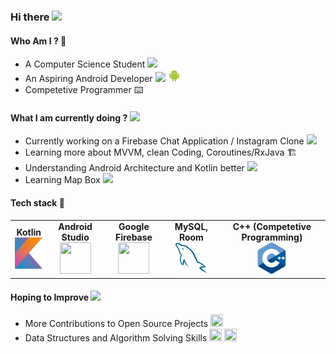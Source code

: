 ### Hi there <img src="https://raw.githubusercontent.com/MartinHeinz/MartinHeinz/master/wave.gif" width="25px">

#### Who Am I ? :thinking:
- A Computer Science Student <img src="https://media0.giphy.com/media/quEsMOrr3hmQ8/200w.webp?cid=ecf05e47502z4pdfjgs7d43dnbn9l4x9avwmh6v1yg61phym&rid=200w.webp" width="20px">
- An Aspiring Android Developer <img src="https://media0.giphy.com/media/8VkgrPdxMh0oo/200.webp?cid=ecf05e47l4hcvayc9l3o5fq8uj4hj65vv3t5vg5w1wnzfyma&rid=200.webp" width="20px"> <img src="https://github.com/devicons/devicon/blob/master/icons/android/android-original.svg" width="20" height="20"/>
- Competetive Programmer :keyboard:

#### What I am currently doing ? <img src="https://media4.giphy.com/media/kHfUyPaDUDBY11l4DZ/giphy.gif?cid=ecf05e4715mnszn7qb0f4aqy47dro9ut8b4p1uzpa488exmi&rid=giphy.gif" width="25px">
- Currently working on a Firebase Chat Application / Instagram Clone <img src="https://media2.giphy.com/media/26FPJGjhefSJuaRhu/200.webp?cid=ecf05e47vojb5vhchq44c8tolkpd3qg9w8hktk7v4u6ogd0e&rid=200.webp" width="20px">
- Learning more about MVVM, clean Coding, Coroutines/RxJava :building_construction:
- Understanding Android Architecture and Kotlin better <img src="https://media0.giphy.com/media/26BkNrGhy4DKnbD9u/200w.webp?cid=ecf05e47udz8h8mm7wi5grvkywlfwgbgcojceosjw8zxq7ou&rid=200w.webp" width="20px">
- Learning Map Box <img src="https://media1.giphy.com/media/HzMfJIkTZgx8s/200w.webp?cid=ecf05e47c0nh2zmkl3k1mw3pwc6j1xnqc8bikhsccvkwr3rf&rid=200w.webp" width="30px">

#### Tech stack :diamond_shape_with_a_dot_inside:
<center>
	<table>
		<body>
			<tr><td  align="center">
					<span><strong>Kotlin</strong></span><br/>
					<img height="50px" width="50px" src="https://github.com/devicons/devicon/blob/master/icons/kotlin/kotlin-original.svg">
				</td>
				<td  align="center">
					<span><strong>Android Studio</strong></span><br/>
					<img height="50px" width="50px" src="https://user-images.githubusercontent.com/3579516/89849306-17fa7780-db3d-11ea-83e8-ce1be0ee979d.png">
				</td>
				<td  align="center">
					<span><strong>Google Firebase</strong></span><br/>
					<img height="50px" width="50px" src="https://camo.githubusercontent.com/5c4c2f1d7cce956f910b9a0a3d3ecaabc436824c7d023a9aa620eac4ae008a98/68747470733a2f2f63646e342e69636f6e66696e6465722e636f6d2f646174612f69636f6e732f676f6f676c652d692d6f2d323031362f3531322f676f6f676c655f66697265626173652d322d3531322e706e67">
				</td>
				<td  align="center">
					<span><strong>MySQL, Room</strong></span><br/>
					<img height="50px" width="50px" src="https://github.com/devicons/devicon/blob/master/icons/mysql/mysql-original.svg">
				</td>
				<td  align="center">
					<span><strong>C++ (Competetive Programming)</strong></span><br/>
					<img height="50px" width="50px" src="https://github.com/devicons/devicon/blob/master/icons/cplusplus/cplusplus-original.svg">
				</td>
			</tr>
		</body>
	</table>
</center>

<!-- #### Tech Stack :diamond_shape_with_a_dot_inside:	
- Kotlin <img src="https://github.com/devicons/devicon/blob/master/icons/kotlin/kotlin-original.svg" width="15" height="15"/>
- Android Studio <img src="https://user-images.githubusercontent.com/3579516/89849306-17fa7780-db3d-11ea-83e8-ce1be0ee979d.png" width="15" height="15"/>
- Google Firebase <img src="https://camo.githubusercontent.com/5c4c2f1d7cce956f910b9a0a3d3ecaabc436824c7d023a9aa620eac4ae008a98/68747470733a2f2f63646e342e69636f6e66696e6465722e636f6d2f646174612f69636f6e732f676f6f676c652d692d6f2d323031362f3531322f676f6f676c655f66697265626173652d322d3531322e706e67" width="23" height="23"/>
- MySQL, Room  <img src="https://github.com/devicons/devicon/blob/master/icons/mysql/mysql-original.svg" width="23" height="23"/>
- C++ (Competitive Programming) <img src="https://github.com/devicons/devicon/blob/master/icons/cplusplus/cplusplus-original.svg" width="23" height="23"/> -->

#### Hoping to Improve <img src="https://media1.giphy.com/media/xT9IgAakXAITtXIWje/200w.webp?cid=ecf05e474mfl3vw7edvg9up8t04rsxq26beltlo9b8x99mfc&rid=200w.webp" width="25px">
- More Contributions to Open Source Projects <img src="https://upload.wikimedia.org/wikipedia/commons/3/3f/Git_icon.svg" width="20" height="20"/>
- Data Structures and Algorithm Solving Skills <img src="https://camo.githubusercontent.com/cfdcf29cf720fee70f6aedfdb998b0ce0ecdfd6b3c83843a50dc88f9a00bfcf1/687474703a2f2f6e756d656e74612e6f72672f38376232336265623861346237646561376438383039396266623238643138322e737667" width="20" height="20"/>  <img src="https://static.thenounproject.com/png/1430836-200.png" width="20" height="20"/>

<!--
**GuptaShantanu6/GuptaShantanu6** is a ✨ _special_ ✨ repository because its `README.md` (this file) appears on your GitHub profile.

Here are some ideas to get you started:

- 🔭 I’m currently working on ...
- 🌱 I’m currently learning ...
- 👯 I’m looking to collaborate on ...
- 🤔 I’m looking for help with ...
- 💬 Ask me about ...
- 📫 How to reach me: ...
- 😄 Pronouns: ...
- ⚡ Fun fact: ...
-->
